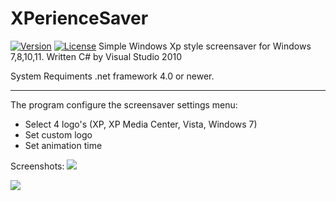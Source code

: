 # XPerienceSaver
[![Version](https://img.shields.io/badge/0.1-passing?label=Release)](https://github.com/Gabee8/XPerienceSaver/releases/tag/Release)
[![License](https://img.shields.io/github/license/Gabee8/XPerienceSaver)](https://github.com/Gabee8/XPerienceSaver/blob/main/LICENSE)
Simple Windows Xp style screensaver for Windows 7,8,10,11. Written C# by Visual Studio 2010

System Requiments .net framework 4.0 or newer.

-------------
The program configure the screensaver settings menu:
- Select 4 logo's (XP, XP Media Center, Vista, Windows 7)
- Set custom logo
- Set animation time

Screenshots:
![](http://tandemradio.hu/wp-content/uploads/xpsaver.jpg)

![](http://tandemradio.hu/wp-content/uploads/Kepernyokep-2025-07-26-214935.png)

